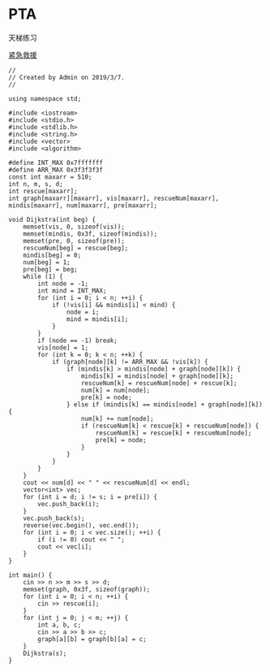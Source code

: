 # PTA
天梯练习

[紧急救援](https://pintia.cn/problem-sets/994805046380707840/problems/994805073643683840)

    //
    // Created by Admin on 2019/3/7.
    //

    using namespace std;

    #include <iostream>
    #include <stdio.h>
    #include <stdlib.h>
    #include <string.h>
    #include <vector>
    #include <algorithm>

    #define INT_MAX 0x7fffffff
    #define ARR_MAX 0x3f3f3f3f
    const int maxarr = 510;
    int n, m, s, d;
    int rescue[maxarr];
    int graph[maxarr][maxarr], vis[maxarr], rescueNum[maxarr], mindis[maxarr], num[maxarr], pre[maxarr];

    void Dijkstra(int beg) {
        memset(vis, 0, sizeof(vis));
        memset(mindis, 0x3f, sizeof(mindis));
        memset(pre, 0, sizeof(pre));
        rescueNum[beg] = rescue[beg];
        mindis[beg] = 0;
        num[beg] = 1;
        pre[beg] = beg;
        while (1) {
            int node = -1;
            int mind = INT_MAX;
            for (int i = 0; i < n; ++i) {
                if (!vis[i] && mindis[i] < mind) {
                    node = i;
                    mind = mindis[i];
                }
            }
            if (node == -1) break;
            vis[node] = 1;
            for (int k = 0; k < n; ++k) {
                if (graph[node][k] != ARR_MAX && !vis[k]) {
                    if (mindis[k] > mindis[node] + graph[node][k]) {
                        mindis[k] = mindis[node] + graph[node][k];
                        rescueNum[k] = rescueNum[node] + rescue[k];
                        num[k] = num[node];
                        pre[k] = node;
                    } else if (mindis[k] == mindis[node] + graph[node][k]) {
                        num[k] += num[node];
                        if (rescueNum[k] < rescue[k] + rescueNum[node]) {
                            rescueNum[k] = rescue[k] + rescueNum[node];
                            pre[k] = node;
                        }
                    }
                }
            }
        }
        cout << num[d] << " " << rescueNum[d] << endl;
        vector<int> vec;
        for (int i = d; i != s; i = pre[i]) {
            vec.push_back(i);
        }
        vec.push_back(s);
        reverse(vec.begin(), vec.end());
        for (int i = 0; i < vec.size(); ++i) {
            if (i != 0) cout << " ";
            cout << vec[i];
        }
    }

    int main() {
        cin >> n >> m >> s >> d;
        memset(graph, 0x3f, sizeof(graph));
        for (int i = 0; i < n; ++i) {
            cin >> rescue[i];
        }
        for (int j = 0; j < m; ++j) {
            int a, b, c;
            cin >> a >> b >> c;
            graph[a][b] = graph[b][a] = c;
        }
        Dijkstra(s);
    }
